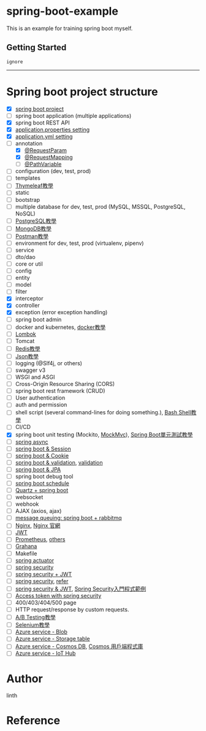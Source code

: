# spring-boot-example
This is an example for training spring boot myself.

## Getting Started
`ignore`

---
# Spring boot project structure
- [x] [spring boot project](https://spring.io/quickstart)
- [ ] spring boot application (multiple applications)
- [x] spring boot REST API
- [x] [application.properties setting](https://ithelp.ithome.com.tw/articles/10277666)
- [x] [application.yml setting](https://medium.com/learning-from-jhipster/8-spring-boot%E7%9A%84properties%E8%88%87profile-8cab3cd06856)
- [ ] annotation
    - [x] [@RequestParam](https://matthung0807.blogspot.com/2021/04/spring-mvc-requestparam-url.html)
    - [x] [@RequestMapping](https://matthung0807.blogspot.com/2021/01/spring-web-requestmapping-optional-pathvariable-api.html)
    - [ ] [@PathVariable](https://ithelp.ithome.com.tw/articles/10159679)
- [ ] configuration (dev, test, prod)
- [ ] templates
- [ ] [Thymeleaf教學](https://tw511.com/10/113/3390.html)
- [ ] static
- [ ] bootstrap
- [ ] multiple database for dev, test, prod (MySQL, MSSQL, PostgreSQL, NoSQL)
- [ ] [PostgreSQL教學](https://tw511.com/18/145/4235.html)
- [ ] [MongoDB教學](https://tw511.com/18/141/4072.html)
- [ ] [Postman教學](https://ithelp.ithome.com.tw/articles/10227737)
- [ ] environment for dev, test, prod (virtualenv, pipenv)
- [ ] service
- [ ] dto/dao
- [ ] core or util
- [ ] config
- [ ] entity
- [ ] model
- [ ] filter
- [x] interceptor
- [x] controller
- [x] exception (error exception handling)
- [ ] spring boot admin
- [ ] docker and kubernetes, [docker教學](https://tw511.com/5/55/1709.html)
- [ ] [Lombok](https://morosedog.gitlab.io/springboot-20190322-springboot12/)
- [ ] Tomcat
- [ ] [Redis教學](https://tw511.com/18/146/4288.html)
- [ ] [Json教學](https://tw511.com/6/69/2180.html)
- [ ] logging (@Slf4j, or others)
- [ ] swagger v3
- [ ] WSGI and ASGI
- [ ] Cross-Origin Resource Sharing (CORS)
- [ ] spring boot rest framework (CRUD)
- [ ] User authentication
- [ ] auth and permission 
- [ ] shell script (several command-lines for doing something.), [Bash Shell教學](https://tw511.com/24/248/9101.html)
- [ ] CI/CD
- [x] spring boot unit testing (Mockito, [MockMvc](https://ithelp.ithome.com.tw/articles/10281055)), [Spring Boot單元測試教學](https://tw511.com/a/01/31070.html)
- [ ] [spring async](https://ithelp.ithome.com.tw/articles/10278638)
- [ ] [spring boot & Session](https://ithelp.ithome.com.tw/articles/10277283)
- [ ] [spring boot & Cookie](https://ithelp.ithome.com.tw/articles/10277250)
- [ ] [spring boot & validation](https://ithelp.ithome.com.tw/articles/10275699), [validation](https://chikuwa-tech-study.blogspot.com/2021/05/spring-boot-request-body-validation.html)
- [ ] [spring boot & JPA](https://ithelp.ithome.com.tw/articles/10273243)
- [ ] spring boot debug tool
- [ ] [spring boot schedule](https://ithelp.ithome.com.tw/articles/10278167)
- [ ] [Quartz + spring boot](https://dzone.com/articles/adding-quartz-to-spring-boot)
- [ ] websocket
- [ ] webhook
- [ ] AJAX (axios, ajax)
- [ ] [message queuing: spring boot + rabbitmq](https://www.tpisoftware.com/tpu/articleDetails/2116)
- [ ] [Nginx](https://tw511.com/12/121/3603.html), [Nginx 官網](https://www.nginx.com/)
- [ ] [JWT](https://ithelp.ithome.com.tw/articles/10280355)
- [ ] [Prometheus](http://samchu.logdown.com/posts/7338062-springboot2-new-features-integrate-with-prometheus), [others](http://samchu.logdown.com/posts/7805002-springboot-how-to-join-prometheus-and-grafana-monitoring)
- [ ] [Grahana](http://samchu.logdown.com/posts/7805002-springboot-how-to-join-prometheus-and-grafana-monitoring)
- [ ] Makefile
- [ ] [spring actuator](https://ithelp.ithome.com.tw/articles/10281388)
- [ ] [spring security](https://ithelp.ithome.com.tw/articles/10279271)
- [ ] [spring security + JWT](https://iter01.com/528800.html)
- [ ] [spring security](https://ithelp.ithome.com.tw/articles/10279271), [refer](https://chikuwa-tech-study.blogspot.com/2021/06/spring-boot-security-authentication-and-authorization.html)
- [ ] [spring security & JWT](https://chikuwa-tech-study.blogspot.com/2021/06/spring-boot-username-password-authentication-and-jwt.html), [Spring Security入門程式範例](https://tw511.com/20/237/8824.html)
- [ ] [Access token with spring security](https://chikuwa-tech-study.blogspot.com/2021/06/spring-boot-obtain-user-identity-from-token.html)
- [ ] 400/403/404/500 page
- [ ] HTTP request/response by custom requests.
- [ ] [A/B Testing教學](https://tw511.com/6/69/2180.html)
- [ ] [Selenium教學](https://tw511.com/8/97/2977.html)
- [ ] [Azure service - Blob](https://docs.microsoft.com/zh-tw/azure/storage/blobs/storage-quickstart-blobs-java?tabs=powershell)
- [ ] [Azure service - Storage table](https://docs.microsoft.com/en-us/java/api/overview/azure/data-tables-readme?view=azure-java-stable)
- [ ] [Azure service - Cosmos DB](https://docs.microsoft.com/zh-tw/azure/cosmos-db/sql/sql-api-java-application), [Cosmos 用戶端程式庫](https://docs.microsoft.com/zh-tw/azure/developer/java/spring-framework/how-to-guides-spring-data-cosmosdb)
- [ ] [Azure service - IoT Hub](https://docs.microsoft.com/zh-tw/azure/iot-hub/iot-hub-java-java-c2d)

# Author
linth

# Reference
